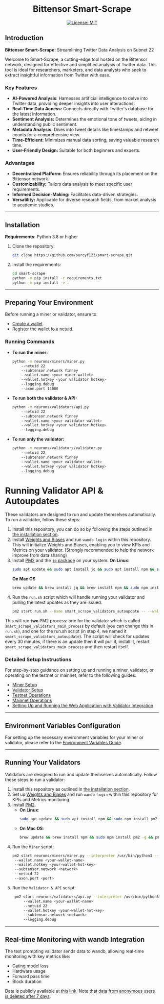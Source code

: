 <div align="center">

# **Bittensor Smart-Scrape**
[![License: MIT](https://img.shields.io/badge/License-MIT-yellow.svg)](https://opensource.org/licenses/MIT) 

</div>

## Introduction

**Bittensor Smart-Scrape:** Streamlining Twitter Data Analysis on Subnet 22

Welcome to Smart-Scrape, a cutting-edge tool hosted on the Bittensor network, designed for effective and simplified analysis of Twitter data. This tool is ideal for researchers, marketers, and data analysts who seek to extract insightful information from Twitter with ease.

### Key Features

- **AI-Powered Analysis:** Harnesses artificial intelligence to delve into Twitter data, providing deeper insights into user interactions.
- **Real-Time Data Access:** Connects directly with Twitter's database for the latest information.
- **Sentiment Analysis:** Determines the emotional tone of tweets, aiding in understanding public sentiment.
- **Metadata Analysis:** Dives into tweet details like timestamps and retweet counts for a comprehensive view.
- **Time-Efficient:** Minimizes manual data sorting, saving valuable research time.
- **User-Friendly Design:** Suitable for both beginners and experts.

### Advantages

- **Decentralized Platform:** Ensures reliability through its placement on the Bittensor network.
- **Customizability:** Tailors data analysis to meet specific user requirements.
- **Informed Decision-Making:** Facilitates data-driven strategies.
- **Versatility:** Applicable for diverse research fields, from market analysis to academic studies.

---

## Installation

**Requirements:** Python 3.8 or higher

1. Clone the repository:
   ```bash
   git clone https://github.com/surcyf123/smart-scrape.git
   ```
2. Install the requirements:
   ```bash
   cd smart-scrape
   python -m pip install -r requirements.txt
   python -m pip install -e .
   ```

---

## Preparing Your Environment

Before running a miner or validator, ensure to:

- [Create a wallet](https://github.com/opentensor/docs/blob/main/reference/btcli.md).
- [Register the wallet to a netuid](https://github.com/opentensor/docs/blob/main/subnetworks/registration.md).

### Running Commands

- **To run the miner:**
  ```bash
  python -m neurons/miners/miner.py 
      --netuid 22
      --subtensor.network finney
      --wallet.name <your miner wallet>
      --wallet.hotkey <your validator hotkey>
      --logging.debug
      --axon.port 14000
  ```

- **To run both the validator & API:**
  ```bash
  python -m neurons/validators/api.py
      --netuid 22
      --subtensor.network finney
      --wallet.name <your validator wallet>
      --wallet.hotkey <your validator hotkey>
      --logging.debug
  ```

- **To run only the validator:**
  ```bash
  python -m neurons/validators/validator.py
      --netuid 22
      --subtensor.network finney
      --wallet.name <your validator wallet>
      --wallet.hotkey <your validator hotkey>
      --logging.debug
  ```

# Running Validator API & Autoupdates

These validators are designed to run and update themselves automatically. To run a validator, follow these steps:

1. Install this repository, you can do so by following the steps outlined in [the installation section](#installation).
2. Install [Weights and Biases](https://docs.wandb.ai/quickstart) and run `wandb login` within this repository. This will initialize Weights and Biases, enabling you to view KPIs and Metrics on your validator. (Strongly recommended to help the network improve from data sharing)
3. Install [PM2](https://pm2.io/docs/runtime/guide/installation/) and the [`jq` package](https://jqlang.github.io/jq/) on your system.
   **On Linux**:
   ```bash
   sudo apt update && sudo apt install jq && sudo apt install npm && sudo npm install pm2 -g && pm2 update
   ``` 
   **On Mac OS**
   ```bash
   brew update && brew install jq && brew install npm && sudo npm install pm2 -g && pm2 update
   ```
4. Run the `run.sh` script which will handle running your validator and pulling the latest updates as they are issued. 
   ```bash
   pm2 start run.sh --name smart_scrape_validators_autoupdate -- --wallet.name <your-wallet-name> --wallet.hotkey <your-wallet-hot-key>
   ```

This will run **two** PM2 process: one for the validator which is called `smart_scrape_validators_main_process` by default (you can change this in `run.sh`), and one for the run.sh script (in step 4, we named it `smart_scrape_validators_autoupdate`). The script will check for updates every 30 minutes, if there is an update then it will pull it, install it, restart `smart_scrape_validators_main_process` and then restart itself.


### Detailed Setup Instructions

For step-by-step guidance on setting up and running a miner, validator, or operating on the testnet or mainnet, refer to the following guides:
- [Miner Setup](./docs/running_a_miner.md)
- [Validator Setup](./docs/running_a_validator.md)
- [Testnet Operations](./docs/running_on_testnet.md)
- [Mainnet Operations](./docs/running_on_mainnet.md)
- [Setting Up and Running the Web Application with Validator Integration](./ui/README.md)

---

## Environment Variables Configuration

For setting up the necessary environment variables for your miner or validator, please refer to the [Environment Variables Guide](./docs/env_variables.md).

---

## Running Your Validators

Validators are designed to run and update themselves automatically. Follow these steps to run a validator:

1. Install this repository as outlined in [the installation section](#installation).
2. Set up [Weights and Biases](https://docs.wandb.ai/quickstart) and run `wandb login` within this repository for KPIs and Metrics monitoring.
3. Install [PM2](https://pm2.io/docs/runtime/guide/installation/).
   - **On Linux**:
     ```bash
     sudo apt update && sudo apt install npm && sudo npm install pm2 -g && pm2 update
     ```
   - **On Mac OS**:
     ```bash
     brew update && brew install npm && sudo npm install pm2 -g && pm2 update
     ```
4. Run the `Miner` script:
   ```bash
   pm2 start neurons/miners/miner.py --interpreter /usr/bin/python3 --name miner_1 --
    --wallet.name <your-wallet-name> 
    --wallet.hotkey <your-wallet-hot-key> 
    --subtensor.network <network> 
    --netuid 22 
    --axon.port <port> 
   ```
5. Run the `Validator & API` script:
   ```bash
    pm2 start neurons/validators/api.py --interpreter /usr/bin/python3  --name validator_api --
        --wallet.name <your-wallet-name>  
        --netuid 22 
        --wallet.hotkey <your-wallet-hot-key>  
        --subtensor.network <network>  
        --logging.debug
   ```

---

## Real-time Monitoring with wandb Integration

The text prompting validator sends data to wandb, allowing real-time monitoring with key metrics like:
- Gating model loss
- Hardware usage
- Forward pass time
- Block duration

Data is publicly available at [this link](https://wandb.ai/smart-scrape/smart-scrape-2.0). Note that [data from anonymous users is deleted after 7 days](https://docs.wandb.ai/guides/app/features/anon).

</div>